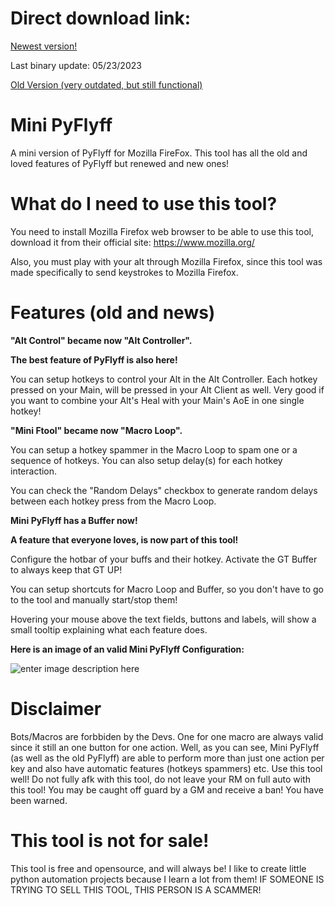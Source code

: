 # Direct download link:
[Newest version!](https://github.com/ils94/Mini_PyFlyff/releases/download/release/MiniPyFlyff.zip)

Last binary update: 05/23/2023

[Old Version (very outdated, but still functional)](https://github.com/ils94/Mini_PyFlyff/releases/download/old/MiniPyFlyff_old.zip)

# Mini PyFlyff
A mini version of PyFlyff for Mozilla FireFox. This tool has all the old and loved features of PyFlyff but renewed and new ones!

# What do I need to use this tool?
You need to install Mozilla Firefox web browser to be able to use this tool, download it from their official site: https://www.mozilla.org/

Also, you must play with your alt through Mozilla Firefox, since this tool was made specifically to send keystrokes to Mozilla Firefox.

# Features (old and news)

**"Alt Control" became now "Alt Controller".**

**The best feature of PyFlyff is also here!**

You can setup hotkeys to control your Alt in the Alt Controller. Each hotkey pressed on your Main, will be pressed in your Alt Client as well. Very good if you want to combine your Alt's Heal with your Main's AoE in one single hotkey!

**"Mini Ftool" became now "Macro Loop".**

You can setup a hotkey spammer in the Macro Loop to spam one or a sequence of hotkeys. You can also setup delay(s) for each hotkey interaction.

You can check the "Random Delays" checkbox to generate random 
delays between each hotkey press from the Macro Loop.

**Mini PyFlyff has a Buffer now!**

**A feature that everyone loves, is now part of this tool!**

Configure the hotbar of your buffs and their hotkey. Activate the GT Buffer to always keep that GT UP!

You can setup shortcuts for Macro Loop and Buffer, so you don't have to go to the tool and manually start/stop them!

Hovering your mouse above the text fields, buttons and labels, will show a small tooltip explaining what each feature does.

**Here is an image of an valid Mini PyFlyff Configuration:**

![enter image description here](https://i.imgur.com/K0K8mX1.png)

# Disclaimer

Bots/Macros are forbbiden by the Devs. One for one macro are always valid since it still an one button for one action. Well, as you can see, Mini PyFlyff (as well as the old PyFlyff) are able to perform more than just one action per key and also have automatic features (hotkeys spammers) etc. Use this tool well! Do not fully afk with this tool, do not leave your RM on full auto with this tool! You may be caught off guard by a GM and receive a ban! You have been warned.

# This tool is not for sale!

This tool is free and opensource, and will always be! I like to create little python automation projects because I learn a lot from them! IF SOMEONE IS TRYING TO SELL THIS TOOL, THIS PERSON IS A SCAMMER!

